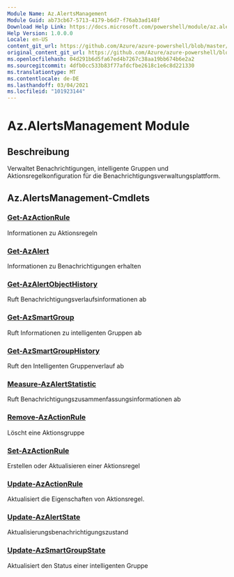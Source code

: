 ```yaml
---
Module Name: Az.AlertsManagement
Module Guid: ab73cb67-5713-4179-b6d7-f76ab3ad148f
Download Help Link: https://docs.microsoft.com/powershell/module/az.alertsmanagement
Help Version: 1.0.0.0
Locale: en-US
content_git_url: https://github.com/Azure/azure-powershell/blob/master/src/AlertsManagement/AlertsManagement/help/Az.AlertsManagement.md
original_content_git_url: https://github.com/Azure/azure-powershell/blob/master/src/AlertsManagement/AlertsManagement/help/Az.AlertsManagement.md
ms.openlocfilehash: 04d291b6d5fa67ed4b7267c38aa19bb674b6e2a2
ms.sourcegitcommit: 4dfb0cc533b83f77afdcfbe2618c1e6c8d221330
ms.translationtype: MT
ms.contentlocale: de-DE
ms.lasthandoff: 03/04/2021
ms.locfileid: "101923144"
---
```

# Az.AlertsManagement Module
## Beschreibung
Verwaltet Benachrichtigungen, intelligente Gruppen und Aktionsregelkonfiguration für die Benachrichtigungsverwaltungsplattform.

## Az.AlertsManagement-Cmdlets
### [Get-AzActionRule](Get-AzActionRule.md)
Informationen zu Aktionsregeln

### [Get-AzAlert](Get-AzAlert.md)
Informationen zu Benachrichtigungen erhalten

### [Get-AzAlertObjectHistory](Get-AzAlertObjectHistory.md)
Ruft Benachrichtigungsverlaufsinformationen ab

### [Get-AzSmartGroup](Get-AzSmartGroup.md)
Ruft Informationen zu intelligenten Gruppen ab

### [Get-AzSmartGroupHistory](Get-AzSmartGroupHistory.md)
Ruft den Intelligenten Gruppenverlauf ab

### [Measure-AzAlertStatistic](Measure-AzAlertStatistic.md)
Ruft Benachrichtigungszusammenfassungsinformationen ab

### [Remove-AzActionRule](Remove-AzActionRule.md)
Löscht eine Aktionsgruppe

### [Set-AzActionRule](Set-AzActionRule.md)
Erstellen oder Aktualisieren einer Aktionsregel

### [Update-AzActionRule](Update-AzActionRule.md)
Aktualisiert die Eigenschaften von Aktionsregel.

### [Update-AzAlertState](Update-AzAlertState.md)
Aktualisierungsbenachrichtigungszustand

### [Update-AzSmartGroupState](Update-AzSmartGroupState.md)
Aktualisiert den Status einer intelligenten Gruppe

